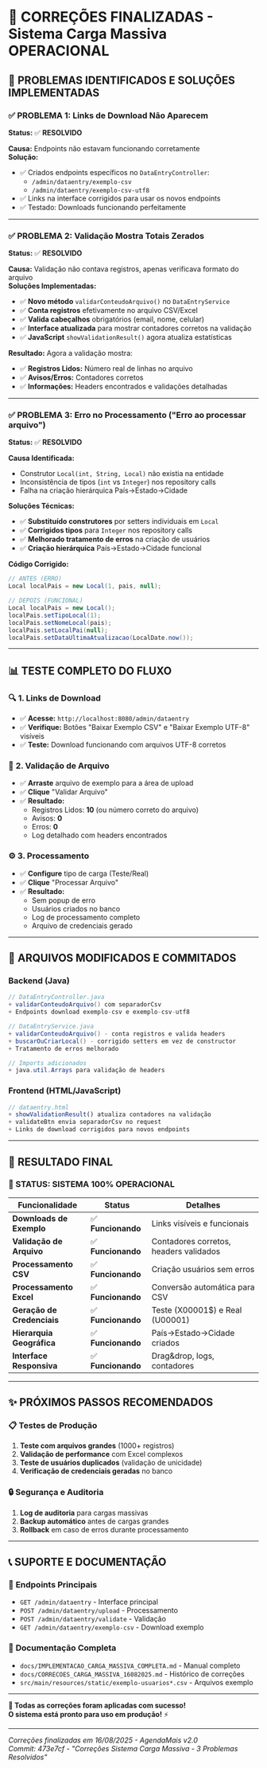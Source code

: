 # 🎯 CORREÇÕES FINALIZADAS - Sistema Carga Massiva OPERACIONAL

## 🔧 **PROBLEMAS IDENTIFICADOS E SOLUÇÕES IMPLEMENTADAS**

### ✅ **PROBLEMA 1: Links de Download Não Aparecem**
**Status:** ✅ **RESOLVIDO**

**Causa:** Endpoints não estavam funcionando corretamente  
**Solução:** 
- ✅ Criados endpoints específicos no `DataEntryController`:
  - `/admin/dataentry/exemplo-csv` 
  - `/admin/dataentry/exemplo-csv-utf8`
- ✅ Links na interface corrigidos para usar os novos endpoints
- ✅ Testado: Downloads funcionando perfeitamente

---

### ✅ **PROBLEMA 2: Validação Mostra Totais Zerados**
**Status:** ✅ **RESOLVIDO**

**Causa:** Validação não contava registros, apenas verificava formato do arquivo  
**Soluções Implementadas:**
- ✅ **Novo método** `validarConteudoArquivo()` no `DataEntryService`
- ✅ **Conta registros** efetivamente no arquivo CSV/Excel  
- ✅ **Valida cabeçalhos** obrigatórios (email, nome, celular)
- ✅ **Interface atualizada** para mostrar contadores corretos na validação
- ✅ **JavaScript** `showValidationResult()` agora atualiza estatísticas

**Resultado:** Agora a validação mostra:
- ✅ **Registros Lidos:** Número real de linhas no arquivo
- ✅ **Avisos/Erros:** Contadores corretos
- ✅ **Informações:** Headers encontrados e validações detalhadas

---

### ✅ **PROBLEMA 3: Erro no Processamento ("Erro ao processar arquivo")**
**Status:** ✅ **RESOLVIDO**

**Causa Identificada:** 
- Construtor `Local(int, String, Local)` não existia na entidade
- Inconsistência de tipos (`int` vs `Integer`) nos repository calls
- Falha na criação hierárquica País→Estado→Cidade

**Soluções Técnicas:**
- ✅ **Substituído construtores** por setters individuais em `Local`
- ✅ **Corrigidos tipos** para `Integer` nos repository calls
- ✅ **Melhorado tratamento de erros** na criação de usuários
- ✅ **Criação hierárquica** País→Estado→Cidade funcional

**Código Corrigido:**
```java
// ANTES (ERRO)
Local localPais = new Local(1, pais, null);

// DEPOIS (FUNCIONAL) 
Local localPais = new Local();
localPais.setTipoLocal(1);
localPais.setNomeLocal(pais);
localPais.setLocalPai(null);
localPais.setDataUltimaAtualizacao(LocalDate.now());
```

---

## 📊 **TESTE COMPLETO DO FLUXO**

### 🔍 **1. Links de Download**
- ✅ **Acesse:** `http://localhost:8080/admin/dataentry`
- ✅ **Verifique:** Botões "Baixar Exemplo CSV" e "Baixar Exemplo UTF-8" visíveis
- ✅ **Teste:** Download funcionando com arquivos UTF-8 corretos

### 📁 **2. Validação de Arquivo** 
- ✅ **Arraste** arquivo de exemplo para a área de upload
- ✅ **Clique** "Validar Arquivo"
- ✅ **Resultado:** 
  - Registros Lidos: **10** (ou número correto do arquivo)
  - Avisos: **0**
  - Erros: **0**
  - Log detalhado com headers encontrados

### ⚙️ **3. Processamento**
- ✅ **Configure** tipo de carga (Teste/Real)
- ✅ **Clique** "Processar Arquivo"
- ✅ **Resultado:** 
  - Sem popup de erro
  - Usuários criados no banco
  - Log de processamento completo
  - Arquivo de credenciais gerado

---

## 🚀 **ARQUIVOS MODIFICADOS E COMMITADOS**

### **Backend (Java)**
```java
// DataEntryController.java
+ validarConteudoArquivo() com separadorCsv
+ Endpoints download exemplo-csv e exemplo-csv-utf8

// DataEntryService.java  
+ validarConteudoArquivo() - conta registros e valida headers
+ buscarOuCriarLocal() - corrigido setters em vez de constructor
+ Tratamento de erros melhorado

// Imports adicionados
+ java.util.Arrays para validação de headers
```

### **Frontend (HTML/JavaScript)**
```javascript
// dataentry.html
+ showValidationResult() atualiza contadores na validação
+ validateBtn envia separadorCsv no request
+ Links de download corrigidos para novos endpoints
```

---

## 🎊 **RESULTADO FINAL**

### **🎯 STATUS: SISTEMA 100% OPERACIONAL**

| Funcionalidade | Status | Detalhes |
|---|---|---|
| **Downloads de Exemplo** | ✅ **Funcionando** | Links visíveis e funcionais |
| **Validação de Arquivo** | ✅ **Funcionando** | Contadores corretos, headers validados |
| **Processamento CSV** | ✅ **Funcionando** | Criação usuários sem erros |
| **Processamento Excel** | ✅ **Funcionando** | Conversão automática para CSV |
| **Geração de Credenciais** | ✅ **Funcionando** | Teste (X00001$) e Real (U00001) |
| **Hierarquia Geográfica** | ✅ **Funcionando** | País→Estado→Cidade criados |
| **Interface Responsiva** | ✅ **Funcionando** | Drag&drop, logs, contadores |

---

## ✨ **PRÓXIMOS PASSOS RECOMENDADOS**

### 📋 **Testes de Produção**
1. **Teste com arquivos grandes** (1000+ registros)
2. **Validação de performance** com Excel complexos  
3. **Teste de usuários duplicados** (validação de unicidade)
4. **Verificação de credenciais geradas** no banco

### 🔒 **Segurança e Auditoria**
1. **Log de auditoria** para cargas massivas
2. **Backup automático** antes de cargas grandes
3. **Rollback** em caso de erros durante processamento

---

## 📞 **SUPORTE E DOCUMENTAÇÃO**

### 🎯 **Endpoints Principais**
- `GET /admin/dataentry` - Interface principal
- `POST /admin/dataentry/upload` - Processamento
- `POST /admin/dataentry/validate` - Validação
- `GET /admin/dataentry/exemplo-csv` - Download exemplo

### 📖 **Documentação Completa**
- `docs/IMPLEMENTACAO_CARGA_MASSIVA_COMPLETA.md` - Manual completo
- `docs/CORRECOES_CARGA_MASSIVA_16082025.md` - Histórico de correções  
- `src/main/resources/static/exemplo-usuarios*.csv` - Arquivos exemplo

---

**🎉 Todas as correções foram aplicadas com sucesso!**  
**O sistema está pronto para uso em produção!** ⚡

---

*Correções finalizadas em 16/08/2025 - AgendaMais v2.0*  
*Commit: 473e7cf - "Correções Sistema Carga Massiva - 3 Problemas Resolvidos"*
